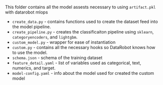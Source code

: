 This folder contains all the model assests necessary to using `artifact.pkl` with datarobot mlops

* `create_data.py` - contains functions used to create the dataset feed into the model pipeline.  
* `create_pipeline.py` - creates the classificaiton pipeline using `sklearn`, `categoryencoders`, and `lightgbm`.
* `custom_model.py` - wrapper for ease of instantiation
* `custom.py` - contains all the necessary hooks so DataRobot knows how to use the model.
* `schema.json` - schema of the training dataset
* `feature_detail.yaml` - list of variables used as categorical, text, numerics, and target.  
* `model-config.yaml` - info about the model used for created the custom model